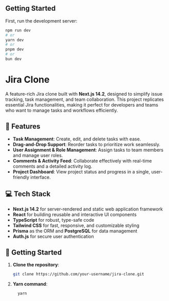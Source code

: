 ## Getting Started

First, run the development server:

```bash
npm run dev
# or
yarn dev
# or
pnpm dev
# or
bun dev
```

# Jira Clone

A feature-rich Jira clone built with **Next.js 14.2**, designed to simplify issue tracking, task management, and team collaboration. This project replicates essential Jira functionalities, making it perfect for developers and teams who want to manage tasks and workflows efficiently.

## 🌟 Features

- **Task Management**: Create, edit, and delete tasks with ease.
- **Drag-and-Drop Support**: Reorder tasks to prioritize work seamlessly.
- **User Assignment & Role Management**: Assign tasks to team members and manage user roles.
- **Comments & Activity Feed**: Collaborate effectively with real-time comments and a detailed activity log.
- **Project Dashboard**: View project status and progress in a single, user-friendly interface.

## 💻 Tech Stack

- **Next.js 14.2** for server-rendered and static web application framework
- **React** for building reusable and interactive UI components
- **TypeScript** for robust, type-safe code
- **Tailwind CSS** for fast, responsive, and customizable styling
- **Prisma** as the ORM and **PostgreSQL** for data management
- **Auth.js** for secure user authentication

## 🚀 Getting Started

1. **Clone the repository**:

   ```bash
   git clone https://github.com/your-username/jira-clone.git

   ```

2. **Yarn command**:
   ```bash
     yarn
   ```
